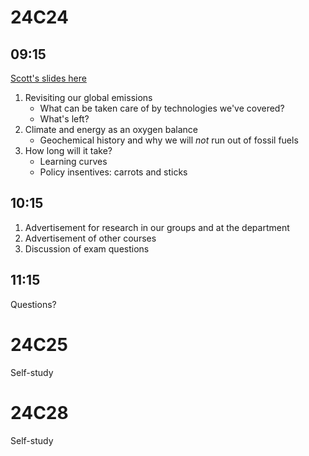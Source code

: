 
24C24
=====

09:15
-----
[Scott's slides here](https://www.dropbox.com/scl/fi/feo3cix4rf15agrepmv0y/25C24_oxygen_and_conclusions.pptx?rlkey=8fd5izyihjnldu418yo57msco&dl=0)
1. Revisiting our global emissions
   - What can be taken care of by technologies we've covered?
   - What's left?
2. Climate and energy as an oxygen balance
   - Geochemical history and why we will *not* run out of fossil fuels
2. How long will it take?
   - Learning curves
   - Policy insentives: carrots and sticks

10:15
-----
1. Advertisement for research in our groups and at the department
2. Advertisement of other courses
3. Discussion of exam questions

11:15
-----
Questions?

24C25
=====
Self-study

24C28
=====
Self-study
